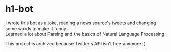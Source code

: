 # h1-bot

I wrote this bot as a joke, reading a news source's tweets and changing some words to make it funny.  
Learned a lot about Parsing and the basics of Natural Language Processing.  

This project is archived because Twitter's API isn't free anymore :(
